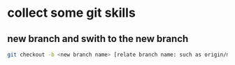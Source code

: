 # collect some git skills

## new branch and swith to the new branch 
```bash
git checkout -b <new branch name> [relate branch name: such as origin/master] 
```
